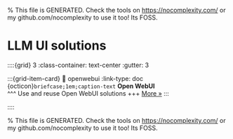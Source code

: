 
% This file is GENERATED. Check the tools on https://nocomplexity.com/ or my github.com/nocomplexity to use it too! Its FOSS. 

# LLM UI solutions 
::::{grid} 3
:class-container: text-center
:gutter: 3 

:::{grid-item-card}
:link: openwebui
:link-type: doc
{octicon}`briefcase;1em;caption-text` **Open WebUI**        
^^^
Use and reuse Open WebUI solutions
+++
[More »](openwebui)
:::

::::


% This file is GENERATED. Check the tools on https://nocomplexity.com/ or my github.com/nocomplexity to use it too! Its FOSS. 


